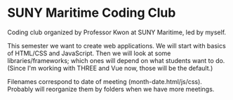 # SUNY Maritime Coding Club

Coding club organized by Professor Kwon at SUNY Maritime,
led by myself.

This semester we want to create web applications. We will start with basics of HTML/CSS and JavaScript. Then we will look at some libraries/frameworks; which ones will depend on what students want to do. (Since I'm working with THREE and Vue now, those will be the default.)

Filenames correspond to date of meeting (month-date.html/js/css).
Probably will reorganize them by folders when we have more meetings.
